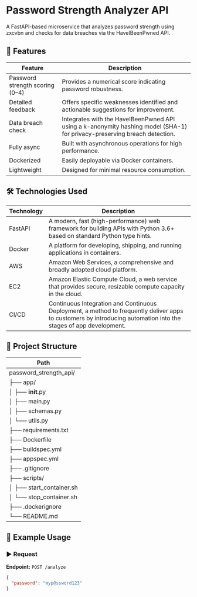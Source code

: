 # Password Strength Analyzer API

A FastAPI-based microservice that analyzes password strength using zxcvbn and checks for data breaches via the HaveIBeenPwned API.

## 🚀 Features

| Feature | Description |
|---------|-------------|
| Password strength scoring (0–4) | Provides a numerical score indicating password robustness. |
| Detailed feedback | Offers specific weaknesses identified and actionable suggestions for improvement. |
| Data breach check | Integrates with the HaveIBeenPwned API using a k-anonymity hashing model (SHA-1) for privacy-preserving breach detection. |
| Fully async | Built with asynchronous operations for high performance. |
| Dockerized | Easily deployable via Docker containers. |
| Lightweight | Designed for minimal resource consumption. |

## 🛠 Technologies Used

| Technology | Description |
|------------|-------------|
| FastAPI | A modern, fast (high-performance) web framework for building APIs with Python 3.6+ based on standard Python type hints. |
| Docker | A platform for developing, shipping, and running applications in containers. |
| AWS | Amazon Web Services, a comprehensive and broadly adopted cloud platform. |
| EC2 | Amazon Elastic Compute Cloud, a web service that provides secure, resizable compute capacity in the cloud. |
| CI/CD | Continuous Integration and Continuous Deployment, a method to frequently deliver apps to customers by introducing automation into the stages of app development. |

## 📂 Project Structure

| Path |
|------|
| password_strength_api/ | |
| ├── app/ | |
| │ ├── __init__.py | |
| │ ├── main.py | |
| │ ├── schemas.py | |
| │ └── utils.py | |
| ├── requirements.txt | |
| ├── Dockerfile | |
| ├── buildspec.yml | |
| ├── appspec.yml | |
| ├── .gitignore | |
| ├── scripts/ | |
| │ ├── start_container.sh | |
| │ └── stop_container.sh | |
| ├── .dockerignore | |
| └── README.md | |

## 🧪 Example Usage

### ▶️ Request

**Endpoint:** `POST /analyze`

```json
{
  "password": "myp@ssword123"
}
